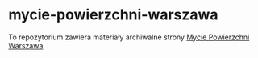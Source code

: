 # mycie-powierzchni-warszawa
To repozytorium zawiera materiały archiwalne strony [Mycie Powierzchni Warszawa](https://myciepowierzchni.pl/)
